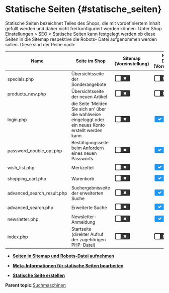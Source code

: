 # Statische Seiten {#statische_seiten}

Statische Seiten bezeichnet Teiles des Shops, die mit vordefiniertem Inhalt gefüllt werden und daher nicht frei konfiguriert werden können. Unter Shop Einstellungen \> SEO \> Statische Seiten kann festgelegt werden ob diese Seiten in die Sitemap respektive die Robots- Datei aufgenommen werden sollen. Diese sind der Reihe nach:

|Name|Seite im Shop|Sitemap \(Voreinstellung\)|Robots-Disallow \(Voreinstellung\)|
|----|-------------|--------------------------|----------------------------------|
|specials.php|Übersichtsseite der Sonderangebote|![](Bilder/Icons/uncheckBig.PNG)|![](Bilder/Icons/uncheckBig.PNG)|
|products\_new.php|Übersichtsseite der neuen Artikel|![](Bilder/Icons/uncheckBig.PNG)|![](Bilder/Icons/uncheckBig.PNG)|
|login.php|die Seite 'Melden Sie sich an' über die wahlweise eingeloggt oder ein neues Konto erstellt werden kann|![](Bilder/Icons/uncheckBig.PNG)|![](Bilder/Icons/checkBig.PNG)|
|password\_double\_opt.php|Bestätigungsseite beim Anfordern eines neuen Passworts|![](Bilder/Icons/uncheckBig.PNG)|![](Bilder/Icons/checkBig.PNG)|
|wish\_list.php|Merkzettel|![](Bilder/Icons/uncheckBig.PNG)|![](Bilder/Icons/checkBig.PNG)|
|shopping\_cart.php|Warenkorb|![](Bilder/Icons/uncheckBig.PNG)|![](Bilder/Icons/checkBig.PNG)|
|advanced\_search\_result.php|Suchergebnisseite der erweiterten Suche|![](Bilder/Icons/uncheckBig.PNG)|![](Bilder/Icons/checkBig.PNG)|
|advanced\_search.php|Erweiterte Suche|![](Bilder/Icons/uncheckBig.PNG)|![](Bilder/Icons/checkBig.PNG)|
|newsletter.php|Newsletter-Anmeldung|![](Bilder/Icons/uncheckBig.PNG)|![](Bilder/Icons/checkBig.PNG)|
|index.php|Startseite \(direkter Aufruf der zugehörigen PHP-Datei\)|![](Bilder/Icons/uncheckBig.PNG)|![](Bilder/Icons/uncheckBig.PNG)|

-   **[Seiten in Sitemap und Robots-Datei aufnehmen](5_5_1_SeitenInSitemapUndRobots_DateiAufnehmen.md)**  

-   **[Meta-Informationen für statische Seiten bearbeiten](5_5_2_Meta_InformationenFuerStatischeSeitenBearbeiten.md)**  

-   **[Statische Seite erstellen](5_5_3_StatischeSeiteErstellen.md)**  


**Parent topic:**[Suchmaschinen](5_Suchmaschinen.md)

